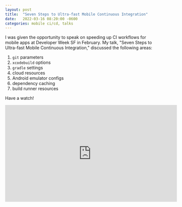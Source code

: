 ```yaml
---
layout: post
title:  "Seven Steps to Ultra-fast Mobile Continuous Integration"
date:   2022-03-16 08:20:00 -0600
categories: mobile ci/cd, talks
---
```


I was given the opportunity to speak on speeding up CI workflows for mobile apps at Developer Week SF in February. My talk, "Seven Steps to Ultra-fast Mobile Continuous Integration," discussed the following areas:

1. `git` parameters
1. `xcodebuild` options
1. `gradle` settings
1. cloud resources
1. Android emulator configs
1. dependency caching
1. build runner resources

Have a watch!

<iframe width="560" height="315" src="https://www.youtube.com/embed/zuHliAKKupw" title="YouTube video player" frameborder="0" allow="accelerometer; autoplay; clipboard-write; encrypted-media; gyroscope; picture-in-picture" allowfullscreen></iframe>
